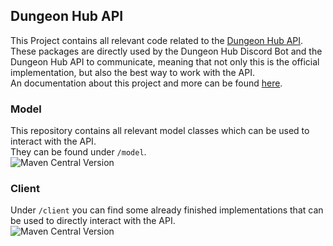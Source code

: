 ## Dungeon Hub API

This Project contains all relevant code related to the [Dungeon Hub API](https://api.dungeon-hub.net/). \
These packages are directly used by the Dungeon Hub Discord Bot and the Dungeon Hub API to communicate, meaning that not only this is the official implementation, but also the best way to work with the API. \
An documentation about this project and more can be found [here](https://docs.dungeon-hub.net/).

### Model
This repository contains all relevant model classes which can be used to interact with the API. \
They can be found under `/model`. \
![Maven Central Version](https://img.shields.io/maven-central/v/net.dungeon-hub.api/model)

### Client
Under `/client` you can find some already finished implementations that can be used to directly interact with the API. \
![Maven Central Version](https://img.shields.io/maven-central/v/net.dungeon-hub.api/client)
